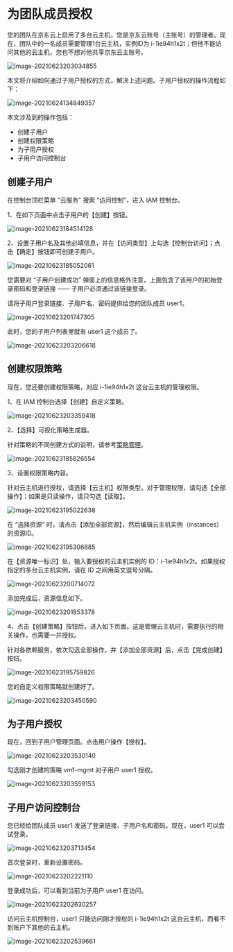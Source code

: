 # 为团队成员授权

您的团队在京东云上启用了多台云主机，您是京东云账号（主账号）的管理者。现在，团队中的一名成员需要管理1台云主机，实例ID为 i-1ie94h1x2t；但他不能访问其他的云主机，您也不想对他共享京东云主账号。

![image-20210623203034855](../../../../image/IAM/Getting-Started/image-20210623203034855.png)

本文将介绍如何通过子用户授权的方式，解决上述问题。子用户授权的操作流程如下：

![image-20210624134849357](../../../../image/IAM/Getting-Started/image-20210624134849357.png)

本文涉及到的操作包括：

- 创建子用户
- 创建权限策略
- 为子用户授权
- 子用户访问控制台

## 创建子用户

在控制台顶栏菜单 “云服务” 搜索 “访问控制”，进入 IAM 控制台。

1、在如下页面中点击子用户的【创建】按钮。

![image-20210623184514128](../../../../image/IAM/Getting-Started/image-20210623184514128.png)

2、设置子用户名及其他必填信息，并在【访问类型】上勾选【控制台访问】；点击【确定】按钮即可创建子用户。

![image-20210623185052061](../../../../image/IAM/Getting-Started/image-20210623185052061.png)

您需要对 “子用户创建成功” 弹窗上的信息格外注意，上面包含了该用户的初始登录密码和登录链接 —— 子用户必须通过该链接登录。

请将子用户登录链接、子用户名、密码提供给您的团队成员 user1。

![image-20210623201747305](../../../../image/IAM/Getting-Started/image-20210623201747305.png)

此时，您的子用户列表里就有 user1 这个成员了。

![image-20210623203206618](../../../../image/IAM/Getting-Started/image-20210623203206618.png)

## 创建权限策略

现在，您还要创建权限策略，对应 i-1ie94h1x2t 这台云主机的管理权限。

1、在 IAM 控制台选择【创建】自定义策略。

![image-20210623203359418](../../../../image/IAM/Getting-Started/image-20210623203359418.png)

2、【选择】可视化策略生成器。

针对策略的不同创建方式的说明，请参考[策略管理](../../../../documentation/Management/IAM/Operation-manual/Policy-management/policy-overview.md)。

![image-20210623185826554](../../../../image/IAM/Getting-Started/image-20210623185826554.png)

3、设置权限策略内容。

针对云主机进行授权，请选择【云主机】权限类型。对于管理权限，请勾选【全部操作】；如果是只读操作，请只勾选【读取】。

![image-20210623195022638](../../../../image/IAM/Getting-Started/image-20210623195022638.png)

在 “选择资源” 时，请点击【添加全部资源】，然后编辑云主机实例（instances）的资源ID。

![image-20210623195306885](../../../../image/IAM/Getting-Started/image-20210623195306885.png)

在【资源唯一标识】处，输入要授权的云主机实例的 ID：i-1ie94h1x2t。如果授权指定的多台云主机实例，请在 ID 之间用英文逗号分隔。

![image-20210623200714072](../../../../image/IAM/Getting-Started/image-20210623200714072.png)

添加完成后，资源信息如下。

![image-20210623201853378](../../../../image/IAM/Getting-Started/image-20210623201853378.png)

4、点击【创建策略】按钮后，进入如下页面。这是管理云主机时，需要执行的相关操作，也需要一并授权。

针对各依赖服务，依次勾选全部操作，并【添加全部资源】后，点击【完成创建】按钮。

![image-20210623195759826](../../../../image/IAM/Getting-Started/image-20210623195759826.png)

您的自定义权限策略就创建好了。

![image-20210623203450590](../../../../image/IAM/Getting-Started/image-20210623203450590.png)

## 为子用户授权

现在，回到子用户管理页面。点击用户操作【授权】。

![image-20210623203530140](../../../../image/IAM/Getting-Started/image-20210623203530140.png)

勾选刚才创建的策略 vm1-mgmt 对子用户 user1 授权。

![image-20210623203559153](../../../../image/IAM/Getting-Started/image-20210623203559153.png)

## 子用户访问控制台

您已经给团队成员 user1 发送了登录链接、子用户名和密码。现在，user1 可以尝试登录。

![image-20210623203713454](../../../../image/IAM/Getting-Started/image-20210623203713454.png)

首次登录时，重新设置密码。

![image-20210623202221110](../../../../image/IAM/Getting-Started/image-20210623202221110.png)

登录成功后，可以看到当前为子用户 user1 在访问。

![image-20210623202630257](../../../../image/IAM/Getting-Started/image-20210623202630257.png)

访问云主机控制台，user1 只能访问刚才授权的 i-1ie94h1x2t 这台云主机，而看不到账户下其他的云主机。

![image-20210623202539661](../../../../image/IAM/Getting-Started/image-20210623202539661.png)
